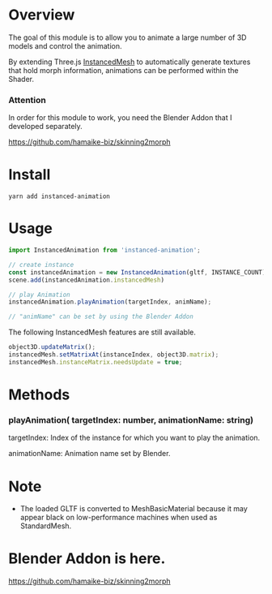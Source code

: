# Overview
The goal of this module is to allow you to animate a large number of 3D models and control the animation.

By extending Three.js [InstancedMesh](https://threejs.org/docs/#api/en/objects/InstancedMesh) to automatically generate textures that hold morph information, animations can be performed within the Shader.

### Attention
In order for this module to work, you need the Blender Addon that I developed separately.

https://github.com/hamaike-biz/skinning2morph

# Install
```
yarn add instanced-animation
```

# Usage
```javascript
import InstancedAnimation from 'instanced-animation';

// create instance
const instancedAnimation = new InstancedAnimation(gltf, INSTANCE_COUNT);
scene.add(instancedAnimation.instancedMesh)

// play Animation
instancedAnimation.playAnimation(targetIndex, animName);

// "animName" can be set by using the Blender Addon
```

The following InstancedMesh features are still available.
```javascript
object3D.updateMatrix();
instancedMesh.setMatrixAt(instanceIndex, object3D.matrix);
instancedMesh.instanceMatrix.needsUpdate = true;
```

# Methods
### playAnimation( targetIndex: number, animationName: string)

targetIndex: Index of the instance for which you want to play the animation.

animationName: Animation name set by Blender.

# Note
- The loaded GLTF is converted to MeshBasicMaterial because it may appear black on low-performance machines when used as StandardMesh.

# Blender Addon is here.
https://github.com/hamaike-biz/skinning2morph

